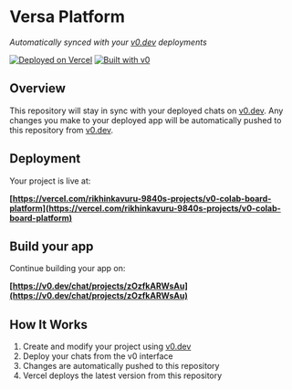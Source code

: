 # Versa Platform

*Automatically synced with your [v0.dev](https://v0.dev) deployments*

[![Deployed on Vercel](https://img.shields.io/badge/Deployed%20on-Vercel-black?style=for-the-badge&logo=vercel)](https://vercel.com/rikhinkavuru-9840s-projects/v0-colab-board-platform)
[![Built with v0](https://img.shields.io/badge/Built%20with-v0.dev-black?style=for-the-badge)](https://v0.dev/chat/projects/zOzfkARWsAu)

## Overview

This repository will stay in sync with your deployed chats on [v0.dev](https://v0.dev).
Any changes you make to your deployed app will be automatically pushed to this repository from [v0.dev](https://v0.dev).

## Deployment

Your project is live at:

**[https://vercel.com/rikhinkavuru-9840s-projects/v0-colab-board-platform](https://vercel.com/rikhinkavuru-9840s-projects/v0-colab-board-platform)**

## Build your app

Continue building your app on:

**[https://v0.dev/chat/projects/zOzfkARWsAu](https://v0.dev/chat/projects/zOzfkARWsAu)**

## How It Works

1. Create and modify your project using [v0.dev](https://v0.dev)
2. Deploy your chats from the v0 interface
3. Changes are automatically pushed to this repository
4. Vercel deploys the latest version from this repository
